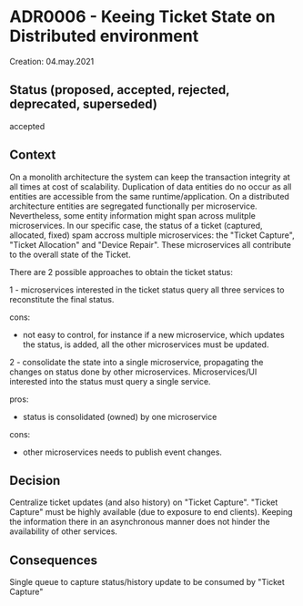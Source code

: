 # ADR0006 - Keeing Ticket State on Distributed environment
Creation: 04.may.2021

## Status (proposed, accepted, rejected, deprecated, superseded)

accepted

## Context

On a monolith architecture the system can keep the transaction integrity at all times at cost of scalability. Duplication of data entities do no occur as all entities are accessible from the same runtime/application.
On a distributed architecture entities are segregated functionally per microservice. Nevertheless, some entity information might span across mulitple microservices. In our specific case, the status of a ticket (captured, allocated, fixed) spam accross multiple microservices: the "Ticket Capture", "Ticket Allocation" and "Device Repair". These microservices all contribute to the overall state of the Ticket.

There are 2 possible approaches to obtain the ticket status:

1 - microservices interested in the ticket status query all three services to reconstitute the final status.

cons:  
- not easy to control, for instance if a new microservice, which updates the status, is added, all the other microservices must be updated.

2 - consolidate the state into a single microservice, propagating the changes on status done by other microservices. Microservices/UI interested into the status must query a single service.  

pros:  
- status is consolidated (owned) by one microservice

cons:  
- other microservices needs to publish event changes.    

## Decision

Centralize ticket updates (and also history) on "Ticket Capture". "Ticket Capture" must be highly available (due to exposure to end clients). Keeping the information there in an asynchronous manner does not hinder the availability of other services.

## Consequences

Single queue to capture status/history update to be consumed by "Ticket Capture"
